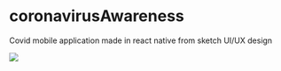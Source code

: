 # coronavirusAwareness
Covid mobile application made in react native from sketch UI/UX design

<img src='https://static-2.gumroad.com/res/gumroad/6261319221369/asset_previews/018a3151774a7f929f5fbba03f63d122/retina/Covid19_20-_20Screens.jpg' />
